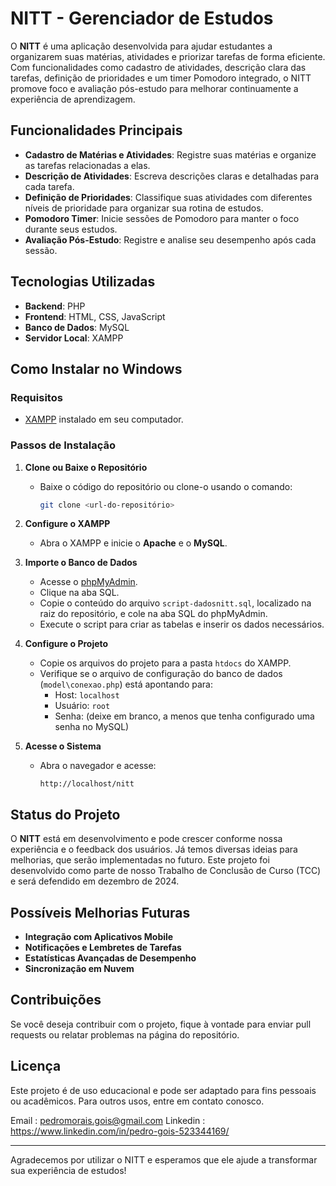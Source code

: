 # NITT - Gerenciador de Estudos

O **NITT** é uma aplicação desenvolvida para ajudar estudantes a organizarem suas matérias, atividades e priorizar tarefas de forma eficiente. Com funcionalidades como cadastro de atividades, descrição clara das tarefas, definição de prioridades e um timer Pomodoro integrado, o NITT promove foco e avaliação pós-estudo para melhorar continuamente a experiência de aprendizagem.

## Funcionalidades Principais

- **Cadastro de Matérias e Atividades**: Registre suas matérias e organize as tarefas relacionadas a elas.
- **Descrição de Atividades**: Escreva descrições claras e detalhadas para cada tarefa.
- **Definição de Prioridades**: Classifique suas atividades com diferentes níveis de prioridade para organizar sua rotina de estudos.
- **Pomodoro Timer**: Inicie sessões de Pomodoro para manter o foco durante seus estudos.
- **Avaliação Pós-Estudo**: Registre e analise seu desempenho após cada sessão.

## Tecnologias Utilizadas

- **Backend**: PHP
- **Frontend**: HTML, CSS, JavaScript
- **Banco de Dados**: MySQL
- **Servidor Local**: XAMPP

## Como Instalar no Windows

### Requisitos

- [XAMPP](https://www.apachefriends.org/index.html) instalado em seu computador.

### Passos de Instalação

1. **Clone ou Baixe o Repositório**

   - Baixe o código do repositório ou clone-o usando o comando:
     ```bash
     git clone <url-do-repositório>
     ```

2. **Configure o XAMPP**

   - Abra o XAMPP e inicie o **Apache** e o **MySQL**.

3. **Importe o Banco de Dados**

   - Acesse o [phpMyAdmin](http://localhost/phpmyadmin/).
   - Clique na aba SQL.
   - Copie o conteúdo do arquivo `script-dadosnitt.sql`, localizado na raiz do repositório, e cole na aba SQL do phpMyAdmin.
   - Execute o script para criar as tabelas e inserir os dados necessários.

4. **Configure o Projeto**

   - Copie os arquivos do projeto para a pasta `htdocs` do XAMPP.
   - Verifique se o arquivo de configuração do banco de dados (`model\conexao.php`) está apontando para:
     - Host: `localhost`
     - Usuário: `root`
     - Senha: (deixe em branco, a menos que tenha configurado uma senha no MySQL)

5. **Acesse o Sistema**

   - Abra o navegador e acesse:
     ```
     http://localhost/nitt
     ```

## Status do Projeto

O **NITT** está em desenvolvimento e pode crescer conforme nossa experiência e o feedback dos usuários. Já temos diversas ideias para melhorias, que serão implementadas no futuro. Este projeto foi desenvolvido como parte de nosso Trabalho de Conclusão de Curso (TCC) e será defendido em dezembro de 2024.

## Possíveis Melhorias Futuras

- **Integração com Aplicativos Mobile**
- **Notificações e Lembretes de Tarefas**
- **Estatísticas Avançadas de Desempenho**
- **Sincronização em Nuvem**

## Contribuições

Se você deseja contribuir com o projeto, fique à vontade para enviar pull requests ou relatar problemas na página do repositório.

## Licença

Este projeto é de uso educacional e pode ser adaptado para fins pessoais ou acadêmicos. Para outros usos, entre em contato conosco.

Email : pedromorais.gois@gmail.com
Linkedin : https://www.linkedin.com/in/pedro-gois-523344169/

---

Agradecemos por utilizar o NITT e esperamos que ele ajude a transformar sua experiência de estudos!

